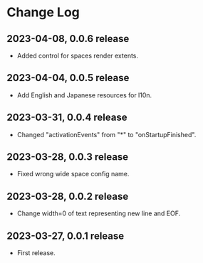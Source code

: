 # Change Log

## 2023-04-08, 0.0.6 release

* Added control for spaces render extents.

## 2023-04-04, 0.0.5 release

* Add English and Japanese resources for l10n.

## 2023-03-31, 0.0.4 release

* Changed "activationEvents" from "*" to "onStartupFinished".

## 2023-03-28, 0.0.3 release

* Fixed wrong wide space config name.

## 2023-03-28, 0.0.2 release

* Change width=0 of text representing new line and EOF.

## 2023-03-27, 0.0.1 release

* First release.
